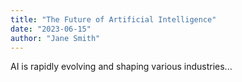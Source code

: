 ```yaml
---
title: "The Future of Artificial Intelligence"
date: "2023-06-15"
author: "Jane Smith"
---
```


AI is rapidly evolving and shaping various industries...
